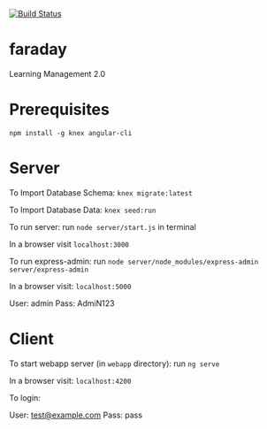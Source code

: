 [![Build Status](https://travis-ci.org/faraday-effect/faraday.svg?branch=develop)](https://travis-ci.org/faraday-effect/faraday)

# faraday
Learning Management 2.0

# Prerequisites
`npm install -g knex angular-cli`

# Server

To Import Database Schema:
`knex migrate:latest`

To Import Database Data:
`knex seed:run`

To run server:
run `node server/start.js` in terminal

In a browser visit `localhost:3000`


To run express-admin:
run `node server/node_modules/express-admin server/express-admin`

In a browser visit: `localhost:5000`

User: admin
Pass: AdmiN123

# Client

To start webapp server (in `webapp` directory):
run `ng serve`

In a browser visit: `localhost:4200`

To login:

User: test@example.com
Pass: pass

